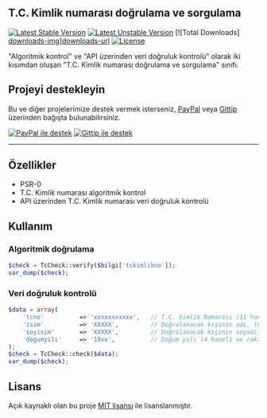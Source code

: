 ## T.C. Kimlik numarası doğrulama ve sorgulama
[![Latest Stable Version][version-img]][version-url] [![Latest Unstable Version][unstable-img]][unstable-url] [![Total Downloads] [downloads-img]][downloads-url] [![License][license-img]][license-url]

"Algoritmik kontrol" ve "API üzerinden veri doğruluk kontrolü" olarak iki kısımdan oluşan "T.C. Kimlik numarası doğrulama ve sorgulama" sınıfı.

## Projeyi destekleyin
Bu ve diğer projelerimize destek vermek isterseniz, [PayPal][paypal-donate-url] veya [Gittip][gittip-donate-url] üzerinden bağışta bulunabilirsiniz.

[![PayPal ile destek][paypal-donate-img]][paypal-donate-url] [![Gittip ile destek][gittip-donate-img]][gittip-donate-url]

----------
## Özellikler

- PSR-0
- T.C. Kimlik numarası algoritmik kontrol
- API üzerinden T.C. Kimlik numarası veri doğruluk kontrolü

## Kullanım

### Algoritmik doğrulama
```php
$check = TcCheck::verify($bilgi['tckimlikno']);
var_dump($check);
```

### Veri doğruluk kontrolü
```php	
$data = array(
	'tcno'			=> 'xxxxxxxxxxx',	// T.C. kimlik Numarası (11 haneli ve rakamlardan oluşmaladır)
	'isim'			=> 'XXXXX', 		// Doğrulanacak kişinin adı, tümü büyük harf (iki isme sahip kişilerin iki ismide yazılmalı)
	'soyisim'		=> 'XXXXX', 		// Doğrulanacak kişinin soyadı, tümü büyük harf
	'dogumyili'		=> '19xx', 			// Doğum yılı (4 haneli ve rakamlardan oluşmalıdır)
);
$check = TcCheck::check($data);
var_dump($check);
```

## Lisans
Açık kaynaklı olan bu proje [MIT lisansı][mit-url] ile lisanslanmıştır.

[version-img]: https://poser.pugx.org/juy/tccheck/v/stable.png
[version-url]: https://packagist.org/packages/juy/tccheck
[unstable-img]: https://poser.pugx.org/juy/tccheck/v/unstable.png
[unstable-url]: https://packagist.org/packages/juy/tccheck
[downloads-img]: https://poser.pugx.org/juy/tccheck/downloads.png
[downloads-url]: https://packagist.org/packages/juy/tccheck
[license-img]: https://poser.pugx.org/juy/tccheck/license.png
[license-url]: https://packagist.org/packages/juy/tccheck

[paypal-donate-img]: http://img.shields.io/badge/PayPal-donate-brightgreen.svg
[paypal-donate-url]: http://j.mp/1hON5YR
[gittip-donate-img]: http://img.shields.io/badge/Gittip-donate-brightgreen.svg
[gittip-donate-url]: https://www.gittip.com/angelside

[mit-url]: http://opensource.org/licenses/MIT